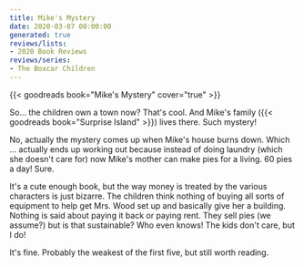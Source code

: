 ```yaml
---
title: Mike's Mystery
date: 2020-03-07 00:00:00
generated: true
reviews/lists:
- 2020 Book Reviews
reviews/series:
- The Boxcar Children
---
```

{{< goodreads book="Mike's Mystery" cover="true" >}}

So... the children own a town now? That's cool. And Mike's family ({{< goodreads book="Surprise Island" >}}) lives there. Such mystery!  

No, actually the mystery comes up when Mike's house burns down. Which ... actually ends up working out because instead of doing laundry (which she doesn't care for) now Mike's mother can make pies for a living. 60 pies a day! Sure.  

<!--more-->

It's a cute enough book, but the way money is treated by the various characters is just bizarre. The children think nothing of buying all sorts of equipment to help get Mrs. Wood set up and basically give her a building. Nothing is said about paying it back or paying rent. They sell pies (we assume?) but is that sustainable? Who even knows! The kids don't care, but I do!  

It's fine. Probably the weakest of the first five, but still worth reading.



